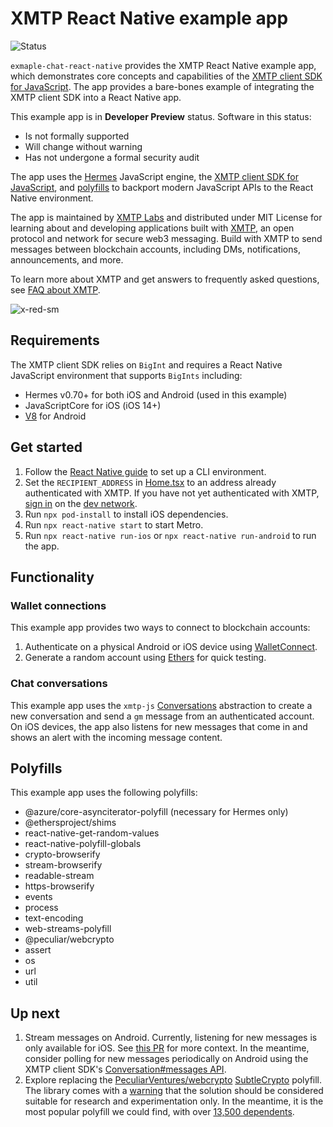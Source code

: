 # XMTP React Native example app

![Status](https://img.shields.io/badge/Project_Status-Developer_Preview-red)

`exmaple-chat-react-native` provides the XMTP React Native example app, which demonstrates core concepts and capabilities of the [XMTP client SDK for JavaScript](https://github.com/xmtp/xmtp-js). The app provides a bare-bones example of integrating the XMTP client SDK into a React Native app.

This example app is in **Developer Preview** status. Software in this status:

- Is not formally supported
- Will change without warning
- Has not undergone a formal security audit

The app uses the [Hermes](https://reactnative.dev/docs/hermes) JavaScript engine, the [XMTP client SDK for JavaScript](https://github.com/xmtp/xmtp-js), and [polyfills](#polyfills) to backport modern JavaScript APIs to the React Native environment.

The app is maintained by [XMTP Labs](https://xmtplabs.com/) and distributed under MIT License for learning about and developing applications built with [XMTP](https://xmtp.org), an open protocol and network for secure web3 messaging. Build with XMTP to send messages between blockchain accounts, including DMs, notifications, announcements, and more.

To learn more about XMTP and get answers to frequently asked questions, see [FAQ about XMTP](https://xmtp.org/docs/dev-concepts/faq).

![x-red-sm](https://user-images.githubusercontent.com/510695/163488403-1fb37e86-c673-4b48-954e-8460ae4d4b05.png)

## Requirements

The XMTP client SDK relies on `BigInt` and requires a React Native JavaScript environment that supports `BigInts` including:
- Hermes v0.70+ for both iOS and Android (used in this example)
- JavaScriptCore for iOS (iOS 14+)
- [V8](https://github.com/Kudo/react-native-v8) for Android

## Get started

1. Follow the [React Native guide](https://reactnative.dev/docs/environment-setup) to set up a CLI environment.
1. Set the `RECIPIENT_ADDRESS` in [Home.tsx](https://github.com/xmtp/example-chat-react-native/blob/main/components/Home.tsx) to an address already authenticated with XMTP. If you have not yet authenticated with XMTP, [sign in](https://xmtp.vercel.app/) on the [dev network](https://github.com/xmtp/xmtp-js#xmtp-production-and-dev-network-environments).
1. Run `npx pod-install` to install iOS dependencies.
1. Run `npx react-native start` to start Metro.
1. Run `npx react-native run-ios` or `npx react-native run-android` to run the app.

## Functionality

### Wallet connections

This example app provides two ways to connect to blockchain accounts:

1. Authenticate on a physical Android or iOS device using [WalletConnect](https://www.npmjs.com/package/@walletconnect/react-native-dapp).
1. Generate a random account using [Ethers](https://docs.ethers.org/v5/cookbook/react-native/) for quick testing.

### Chat conversations

This example app uses the `xmtp-js` [Conversations](https://github.com/xmtp/xmtp-js#conversations) abstraction to create a new conversation and send a `gm` message from an authenticated account. On iOS devices, the app also listens for new messages that come in and shows an alert with the incoming message content.

## Polyfills

This example app uses the following polyfills:

- @azure/core-asynciterator-polyfill (necessary for Hermes only)
- @ethersproject/shims
- react-native-get-random-values
- react-native-polyfill-globals
- crypto-browserify
- stream-browserify
- readable-stream
- https-browserify
- events
- process
- text-encoding
- web-streams-polyfill
- @peculiar/webcrypto
- assert
- os
- url
- util

## Up next

1. Stream messages on Android. Currently, listening for new messages is only available for iOS. See [this PR](https://github.com/xmtp/example-chat-react-native/pull/8) for more context. In the meantime, consider polling for new messages periodically on Android using the XMTP client SDK's [Conversation#messages API](https://github.com/xmtp/xmtp-js/blob/6293eb9ac376b8be872c942b935b0ccf1ffedbce/src/conversations/Conversation.ts#L54).
1. Explore replacing the [PeculiarVentures/webcrypto](https://github.com/PeculiarVentures/webcrypto) [SubtleCrypto](https://developer.mozilla.org/en-US/docs/Web/API/SubtleCrypto) polyfill. The library comes with a [warning](https://github.com/PeculiarVentures/webcrypto#warning) that the solution should be considered suitable for research and experimentation only. In the meantime, it is the most popular polyfill we could find, with over [13,500 dependents](https://github.com/PeculiarVentures/webcrypto/network/dependents).
